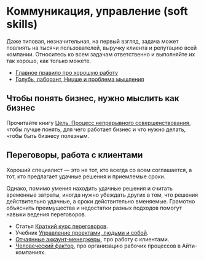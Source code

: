 # Коммуникация, управление (soft skills)
Даже типовая, незначительная, на первый взгляд, задача может повлиять на тысячи пользователей, выручку клиента и репутацию всей компании. Относитесь ко всем задачам ответственно и выполняйте их так хорошо, как только можете.

- [Главное правило про хорошую работу](https://tema.livejournal.com/2797449.html)
- [Голубь, лаборант, Ницше и проблема мышления](http://maximilyahov.ru/blog/all/unthinkable/)

## Чтобы понять бизнес, нужно мыслить как бизнес
Прочитайте книгу [Цель. Процесс непрерывного совершенствования](https://www.litres.ru/eliyahu-goldratt/cel-process-nepreryvnogo-sovershenstvovaniya/), чтобы лучше понять, для чего работает бизнес и что нужно делать, чтобы быть бизнесу полезным.

## Переговоры, работа с клиентами
Хороший специалист — это не тот, кто всегда со всем соглашается, а тот, кто предлагает удачные решения и приемлемые сроки.

Однако, помимо умения находить удачные решения и считать временные затраты, иногда нужно убеждать других в том, что решения действительно удачные, а сроки действительно вменяемые. Грамотно объяснить преимущества и недостатки разных подходов помогут навыки ведения переговоров.

- Статья [Краткий курс переговоров](https://journal.tinkoff.ru/no/).
- Учебник [Управление проектами, людьми и собой](https://bureau.ru/projects/book-fff/).
- [Отчаянные аккаунт-менеджеры](https://www.alpinabook.ru/catalog/service/417054/), про работу с клиентами.
- [Человеческий фактор](https://www.ozon.ru/context/detail/id/27682946/), про организацию рабочих процессов в Айти-компаниях.
